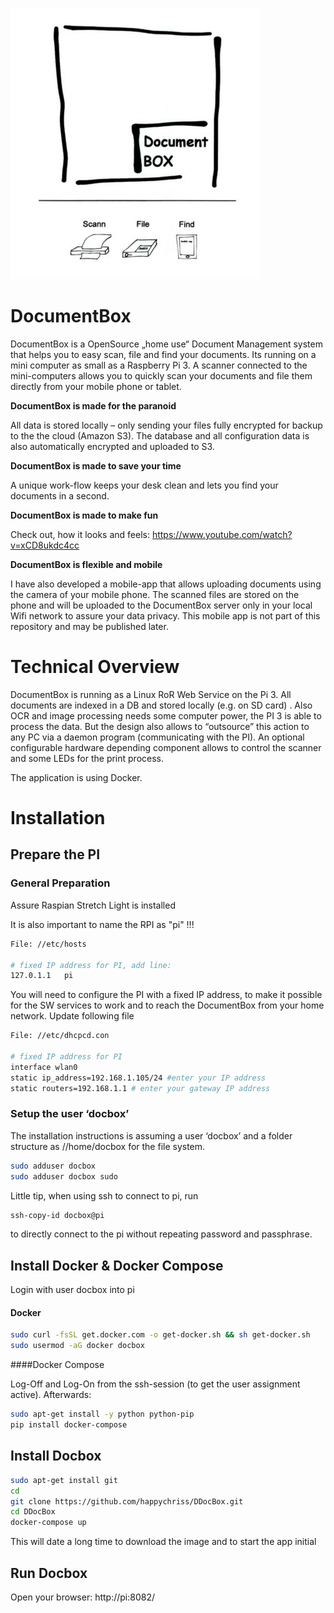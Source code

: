 
![logo](https://github.com/happychriss/DocumentBox-Server/blob/master/app/assets/images/documentbox_pic.jpg)

DocumentBox
===========

DocumentBox is a OpenSource „home use“ Document Management system that helps you to
easy scan, file and find your documents. Its running on a mini computer
as small as a Raspberry Pi 3. A scanner connected to the mini-computers
allows you to quickly scan your documents and file them directly from
your mobile phone or tablet.

**DocumentBox is made for the paranoid** 

All data is stored locally – only
sending your files fully encrypted for backup to the the cloud (Amazon
S3). The database and all configuration data is also automatically
encrypted and uploaded to S3.

**DocumentBox is made to save your time**

A unique work-flow keeps your desk clean and lets you find your documents in a second.

**DocumentBox is made to make fun**

Check out, how it looks and feels:
https://www.youtube.com/watch?v=xCD8ukdc4cc

**DocumentBox is flexible and mobile**

I have also developed a mobile-app that allows uploading documents using the camera of your mobile phone. 
The scanned files are stored on the phone and will be uploaded to the DocumentBox server only in your local
Wifi network to assure your data privacy. This mobile app is not part of this repository and may be published later.

Technical Overview
==================

DocumentBox is running as a Linux RoR Web Service on the Pi 3. All
documents are indexed in a DB and stored locally (e.g. on SD card) .
Also OCR and image processing needs some computer power, the PI 3 is
able to process the data. But the design also allows to “outsource” this
action to any PC via a daemon program (communicating with the PI). An
optional configurable hardware depending component allows to control the
scanner and some LEDs for the print process.

The application is using Docker.

Installation
============

Prepare the PI
--------------

### General Preparation
Assure Raspian Stretch Light is installed
 
It is also important to name the RPI as "pi" !!!
```bash
File: //etc/hosts  

# fixed IP address for PI, add line:  
127.0.1.1   pi
```

You will need to configure the PI with a fixed IP address, to make it
possible for the SW services to work and to reach the DocumentBox from
your home network. Update following file
```bash
File: //etc/dhcpcd.con  

# fixed IP address for PI  
interface wlan0  
static ip_address=192.168.1.105/24 #enter your IP address  
static routers=192.168.1.1 # enter your gateway IP address
```

### Setup the user ‘docbox’

The installation instructions is assuming a user ‘docbox’ and a folder
structure as //home/docbox for the file system.

```bash
sudo adduser docbox
sudo adduser docbox sudo
```

Little tip, when using ssh to connect to pi, run 
```bash
ssh-copy-id docbox@pi
```
to directly connect to the pi without repeating password and passphrase.


Install Docker & Docker Compose
---------------------------

Login with user docbox into pi 
#### Docker
```bash
sudo curl -fsSL get.docker.com -o get-docker.sh && sh get-docker.sh
sudo usermod -aG docker docbox
```

####Docker Compose

Log-Off and Log-On from the ssh-session (to get the user assignment active). Afterwards:
```bash
sudo apt-get install -y python python-pip
pip install docker-compose
```


Install Docbox
---------------------------

```bash
sudo apt-get install git
cd
git clone https://github.com/happychriss/DDocBox.git
cd DDocBox
docker-compose up
```

This will date a long time to download the image and to start the app initial


Run Docbox
---------------------------
Open your browser: http://pi:8082/